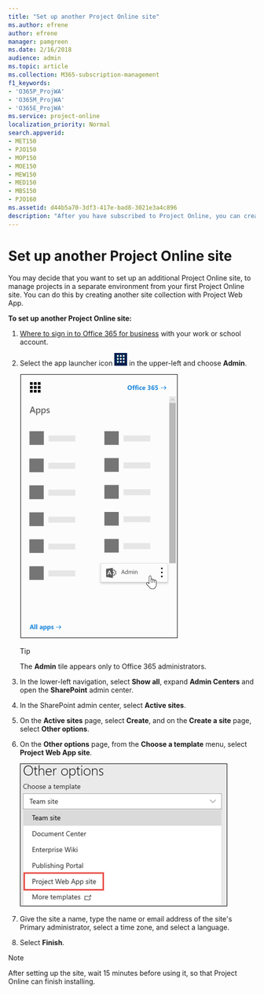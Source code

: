 ```yaml
---
title: "Set up another Project Online site"
ms.author: efrene
author: efrene
manager: pamgreen
ms.date: 2/16/2018
audience: admin
ms.topic: article
ms.collection: M365-subscription-management
f1_keywords:
- 'O365P_ProjWA'
- 'O365M_ProjWA'
- 'O365E_ProjWA'
ms.service: project-online
localization_priority: Normal
search.appverid:
- MET150
- PJO150
- MOP150
- MOE150
- MEW150
- MED150
- MBS150
- PJO160
ms.assetid: d44b5a70-3df3-417e-bad8-3021e3a4c896
description: "After you have subscribed to Project Online, you can create a second Project Online site."
---
```


# Set up another Project Online site

  
You may decide that you want to set up an additional Project Online site, to manage projects in a separate environment from your first Project Online site. You can do this by creating another site collection with Project Web App.
  
 **To set up another Project Online site:**
  
1. [Where to sign in to Office 365 for business](https://support.office.com/article/e9eb7d51-5430-4929-91ab-6157c5a050b4) with your work or school account. 
    
2. Select the app launcher icon ![The app launcher icon in Office 365](media/7502f4ec-3c9a-435d-a7b4-b9cda85189a7.png) in the upper-left and choose **Admin**.
    
    ![The Office 365 app launcher with the Admin app highlighted](media/4eea9dbc-591b-48be-9916-322d41c6525b.png)
  
    > [!TIP]
    > The **Admin** tile appears only to Office 365 administrators. 
  
3. In the lower-left navigation, select **Show all**, expand **Admin Centers** and open the **SharePoint** admin center. 

4. In the SharePoint admin center, select **Active sites**.

5. On the **Active sites** page, select **Create**, and on the **Create a site** page, select **Other options**.
6. On the **Other options** page, from the **Choose a template** menu, select **Project Web App site**. 

    ![Selecting the Project Web App site template](media/PWASiteTemplate.jpg) 

7. Give the site a name, type the name or email address of the site's Primary administrator, select a time zone, and select a language.
8. Select **Finish**.
    

  

  
  
    

    
> [!NOTE]
>  After setting up the site, wait 15 minutes before using it, so that Project Online can finish installing.
  

